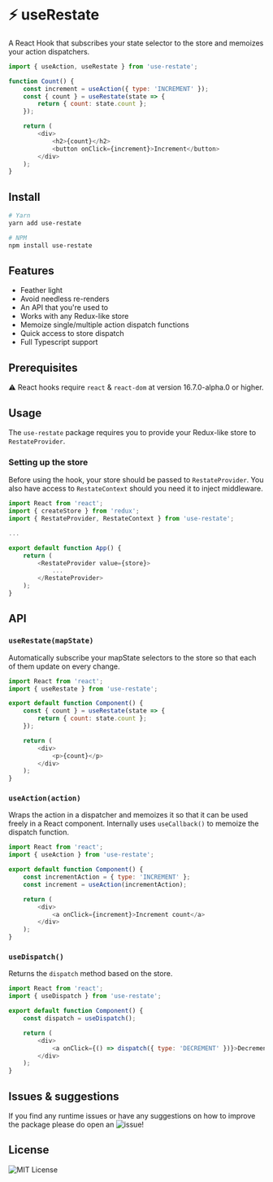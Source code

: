 # ⚡️ useRestate

 A React Hook that subscribes your state selector to the store and memoizes your action dispatchers.

```js
import { useAction, useRestate } from 'use-restate';

function Count() {
    const increment = useAction({ type: 'INCREMENT' });
    const { count } = useRestate(state => {
        return { count: state.count };
    });

    return (
        <div>
            <h2>{count}</h2>
            <button onClick={increment}>Increment</button>
        </div>
    );
}
```

## Install

```bash
# Yarn
yarn add use-restate

# NPM
npm install use-restate
```

## Features

- Feather light
- Avoid needless re-renders
- An API that you're used to
- Works with any Redux-like store
- Memoize single/multiple action dispatch functions
- Quick access to store dispatch
- Full Typescript support


## Prerequisites

⚠️ React hooks require `react` & `react-dom` at version 16.7.0-alpha.0 or higher.

## Usage

The `use-restate` package requires you to provide your Redux-like store to `RestateProvider`.

### Setting up the store

Before using the hook, your store should be passed to `RestateProvider`. You also have access to `RestateContext` should you need it to inject middleware.

```js
import React from 'react';
import { createStore } from 'redux';
import { RestateProvider, RestateContext } from 'use-restate';

...

export default function App() {
    return (
        <RestateProvider value={store}>
            ...
        </RestateProvider>
    );
}
```

## API

### `useRestate(mapState)`

Automatically subscribe your mapState selectors to the store so that each of them update on every change.

```js
import React from 'react';
import { useRestate } from 'use-restate';

export default function Component() {
    const { count } = useRestate(state => {
        return { count: state.count };
    });

    return (
        <div>
            <p>{count}</p>
        </div>
    );
}
```

### `useAction(action)`

Wraps the action in a dispatcher and memoizes it so that it can be used freely in a React component. Internally uses `useCallback()` to memoize the dispatch function.

```js
import React from 'react';
import { useAction } from 'use-restate';

export default function Component() {
    const incrementAction = { type: 'INCREMENT' };
    const increment = useAction(incrementAction);

    return (
        <div>
            <a onClick={increment}>Increment count</a>
        </div>
    );
}
```

### `useDispatch()`

Returns the `dispatch` method based on the store.

```js
import React from 'react';
import { useDispatch } from 'use-restate';

export default function Component() {
    const dispatch = useDispatch();

    return (
        <div>
            <a onClick={() => dispatch({ type: 'DECREMENT' })}>Decrement count</a>
        </div>
    );
}
```

## Issues & suggestions

If you find any runtime issues or have any suggestions on how to improve the package please do open an ![issue](https://github.com/animify/useRestate/issues)!

## License

![MIT License](LICENSE)
